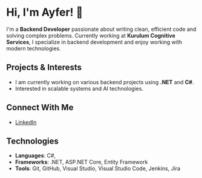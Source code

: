 # Hi, I'm Ayfer! 👋

I'm a **Backend Developer** passionate about writing clean, efficient code and solving complex problems. Currently working at **Kurulum Cognitive Services**, I specialize in backend development and enjoy working with modern technologies.

## Projects & Interests

- I am currently working on various backend projects using **.NET** and **C#**.
- Interested in scalable systems and AI technologies.

## Connect With Me

- [LinkedIn](https://www.linkedin.com/in/ayfer-kinay/)

## Technologies

- **Languages**: C#,
- **Frameworks**: .NET, ASP.NET Core, Entity Framework
- **Tools**: Git, GitHub, Visual Studio, Visual Studio Code, Jenkins, Jira
